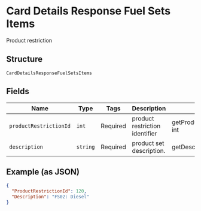 
# Card Details Response Fuel Sets Items

Product restriction

## Structure

`CardDetailsResponseFuelSetsItems`

## Fields

| Name | Type | Tags | Description | Getter | Setter |
|  --- | --- | --- | --- | --- | --- |
| `productRestrictionId` | `int` | Required | product restriction identifier | getProductRestrictionId(): int | setProductRestrictionId(int productRestrictionId): void |
| `description` | `string` | Required | product set description. | getDescription(): string | setDescription(string description): void |

## Example (as JSON)

```json
{
  "ProductRestrictionId": 120,
  "Description": "FS02: Diesel"
}
```

